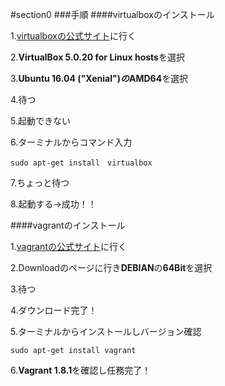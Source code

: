 #section0
###手順
####virtualboxのインストール

1.[virtualboxの公式サイト](https://www.virtualbox.org/wiki/Downloads)に行く　　

2.**VirtualBox 5.0.20 for Linux hosts**を選択　　

3.**Ubuntu 16.04 ("Xenial")*の*AMD64**を選択　　

4.待つ

5.起動できない

6.ターミナルからコマンド入力

    sudo apt-get install　virtualbox

7.ちょっと待つ

8.起動する→成功！！








####vagrantのインストール

1.[vagrantの公式サイト](https://www.vagrantup.com/404.html)に行く

2.Downloadのページに行き**DEBIAN**の**64Bit**を選択

3.待つ

4.ダウンロード完了！

5.ターミナルからインストールしバージョン確認

    sudo apt-get install vagrant

6.**Vagrant 1.8.1**を確認し任務完了！

